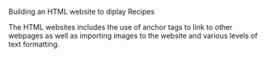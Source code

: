 Building an HTML website to diplay Recipes

The HTML websites includes the use of anchor tags to link to other webpages as well as importing images to the website and various levels of text formatting.